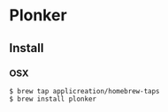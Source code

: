 # Plonker

## Install

### OSX

```shell script
$ brew tap applicreation/homebrew-taps
$ brew install plonker
```
